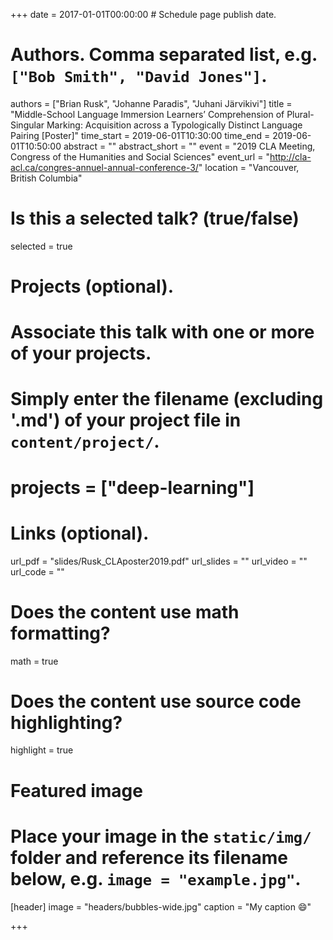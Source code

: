 +++
date = 2017-01-01T00:00:00  # Schedule page publish date.

# Authors. Comma separated list, e.g. `["Bob Smith", "David Jones"]`.
authors = ["Brian Rusk", "Johanne Paradis", "Juhani Järvikivi"]
title = "Middle-School Language Immersion Learners’ Comprehension of Plural-Singular Marking: Acquisition across a Typologically Distinct Language Pairing [Poster]"
time_start = 2019-06-01T10:30:00
time_end = 2019-06-01T10:50:00
abstract = ""
abstract_short = ""
event = "2019 CLA Meeting, Congress of the Humanities and Social Sciences"
event_url = "http://cla-acl.ca/congres-annuel-annual-conference-3/"
location = "Vancouver, British Columbia"

# Is this a selected talk? (true/false)
selected = true

# Projects (optional).
#   Associate this talk with one or more of your projects.
#   Simply enter the filename (excluding '.md') of your project file in `content/project/`.
# projects = ["deep-learning"]

# Links (optional).
url_pdf = "slides/Rusk_CLAposter2019.pdf"
url_slides = ""
url_video = ""
url_code = ""

# Does the content use math formatting?
math = true

# Does the content use source code highlighting?
highlight = true

# Featured image
# Place your image in the `static/img/` folder and reference its filename below, e.g. `image = "example.jpg"`.
[header]
image = "headers/bubbles-wide.jpg"
caption = "My caption :smile:"

+++

